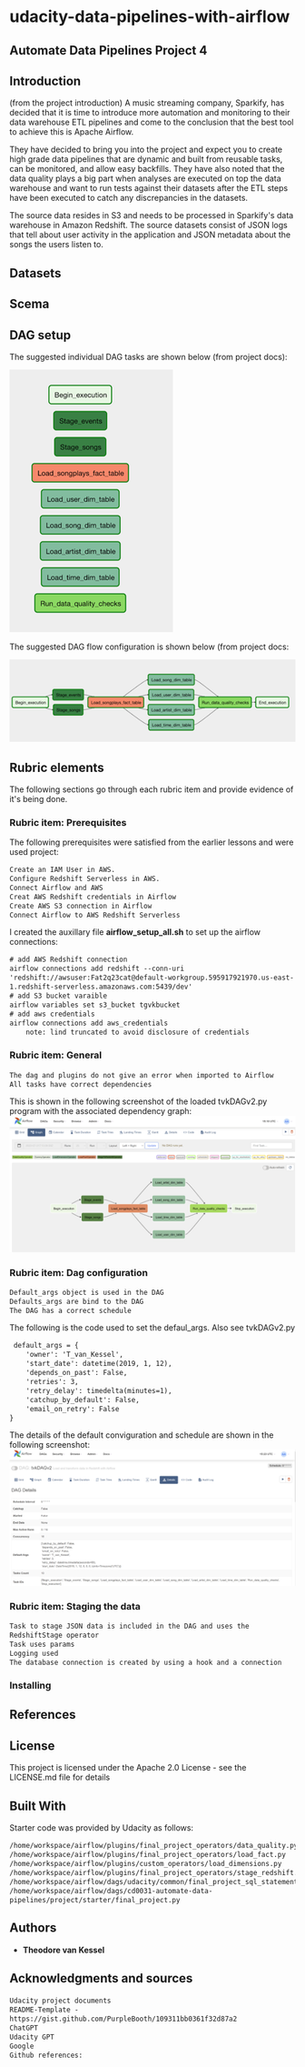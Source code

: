 # udacity-data-pipelines-with-airflow
## <p>Automate Data Pipelines Project 4
## Introduction 
(from the project introduction)
A music streaming company, Sparkify, has decided that it is time to introduce more automation and monitoring to their data warehouse ETL pipelines and come to the conclusion that the best tool to achieve this is Apache Airflow.

They have decided to bring you into the project and expect you to create high grade data pipelines that are dynamic and built from reusable tasks, can be monitored, and allow easy backfills. They have also noted that the data quality plays a big part when analyses are executed on top the data warehouse and want to run tests against their datasets after the ETL steps have been executed to catch any discrepancies in the datasets.

The source data resides in S3 and needs to be processed in Sparkify's data warehouse in Amazon Redshift. The source datasets consist of JSON logs that tell about user activity in the application and JSON metadata about the songs the users listen to.
## Datasets
## Scema
## DAG setup
The suggested individual DAG tasks are shown below (from project docs):

![Project_DAG_in_the_Airflow_UI](./image_data/Project_DAG_in_the_Airflow_UI.png)

The suggested DAG flow configuration is shown below (from project docs:

![example_DAG](./image_data/Example_DAG.png)

## Rubric elements

The following sections go through each rubric item and provide evidence of it's
being done.

### Rubric item: Prerequisites
The following prerequisites were satisfied from the earlier lessons and were used
project:

	Create an IAM User in AWS.
	Configure Redshift Serverless in AWS.
	Connect Airflow and AWS
	Creat AWS Redshift credentials in Airflow
	Create AWS S3 connection in Airflow
	Connect Airflow to AWS Redshift Serverless
 
I created the auxillary file **airflow_setup_all.sh** to set up the airflow
connections:

	# add AWS Redshift connection
	airflow connections add redshift --conn-uri 'redshift://awsuser:Fat2q23cat@default-workgroup.595917921970.us-east-1.redshift-serverless.amazonaws.com:5439/dev'
	# add S3 bucket varaible
	airflow variables set s3_bucket tgvkbucket
	# add aws credentials
	airflow connections add aws_credentials 
 		note: lind truncated to avoid disclosure of credentials
### Rubric item: General

	The dag and plugins do not give an error when imported to Airflow
	All tasks have correct dependencies
 
 This is shown in the following screenshot of the loaded tvkDAGv2.py program
 with the associated dependency graph:
 ![task dependencies](./image_data/tvkDAGv2_task_dependencies.png)

### Rubric item: Dag configuration

	Default_args object is used in the DAG
	Defaults_args are bind to the DAG
	The DAG has a correct schedule
 
 The following is the code used to set the defaul_args. Also see tvkDAGv2.py
 
	 default_args = {
	    'owner': 'T_van_Kessel',
	    'start_date': datetime(2019, 1, 12),
	    'depends_on_past': False,
	    'retries': 3,
	    'retry_delay': timedelta(minutes=1),
	    'catchup_by_default': False,
	    'email_on_retry': False
	}
 The details of the default conviguration and schedule are shown in the following screenshot:
 ![task details](./image_data/tvkDAGv2_details.png)

### Rubric item: Staging the data

	Task to stage JSON data is included in the DAG and uses the RedshiftStage operator
	Task uses params
	Logging used
	The database connection is created by using a hook and a connection

### Installing
## References
## License
This project is licensed under the Apache 2.0  License - see the LICENSE.md file for details
## Built With
Starter code was provided by Udacity as follows:

	/home/workspace/airflow/plugins/final_project_operators/data_quality.py
	/home/workspace/airflow/plugins/final_project_operators/load_fact.py
	/home/workspace/airflow/plugins/custom_operators/load_dimensions.py
	/home/workspace/airflow/plugins/final_project_operators/stage_redshift.py
	/home/workspace/airflow/dags/udacity/common/final_project_sql_statements.py
	/home/workspace/airflow/dags/cd0031-automate-data-pipelines/project/starter/final_project.py
## Authors
* **Theodore van Kessel** 
## Acknowledgments and sources
	Udacity project documents 
	README-Template - https://gist.github.com/PurpleBooth/109311bb0361f32d87a2
	ChatGPT
	Udacity GPT
	Google
	Github references: 

